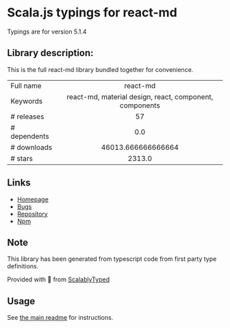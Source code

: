 
# Scala.js typings for react-md

Typings are for version 5.1.4

## Library description:
This is the full react-md library bundled together for convenience.

|                    |                 |
| ------------------ | :-------------: |
| Full name          | react-md |
| Keywords           | react-md, material design, react, component, components |
| # releases         | 57 |
| # dependents       | 0.0 |
| # downloads        | 46013.666666666664 |
| # stars            | 2313.0 |

## Links
- [Homepage](https://react-md.dev)
- [Bugs](https://github.com/mlaursen/react-md/issues)
- [Repository](https://github.com/mlaursen/react-md)
- [Npm](https://www.npmjs.com/package/react-md)
    


## Note
This library has been generated from typescript code from first party type definitions.

Provided with :purple_heart: from [ScalablyTyped](https://github.com/oyvindberg/ScalablyTyped)

## Usage
See [the main readme](../../readme.md) for instructions.


